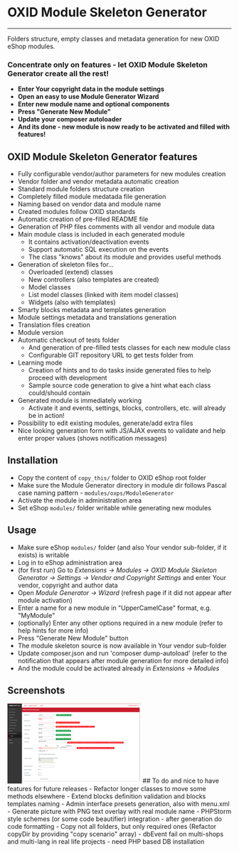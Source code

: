 # OXID Module Skeleton Generator

----

Folders structure, empty classes and metadata generation for new OXID eShop modules.

### Concentrate only on features - let OXID Module Skeleton Generator create all the rest!
 * **Enter Your copyright data in the module settings**
 * **Open an easy to use Module Generator Wizard**
 * **Enter new module name and optional components**
 * **Press "Generate New Module"** 
 * **Update your composer autoloader** 
 * **And its done - new module is now ready to be activated and filled with features!**

## OXID Module Skeleton Generator features
 - Fully configurable vendor/author parameters for new modules creation
 - Vendor folder and vendor metadata automatic creation
 - Standard module folders structure creation
 - Completely filled module medatada file generation
 - Naming based on vendor data and module name
 - Created modules follow OXID standards
 - Automatic creation of pre-filled README file
 - Generation of PHP files comments with all vendor and module data
 - Main module class is included in each generated module
    - It contains activation/deactivation events
    - Support automatic SQL execution on the events
    - The class "knows" about its module and provides useful methods
 - Generation of skeleton files for...
    - Overloaded (extend) classes
    - New controllers (also templates are created)
    - Model classes
    - List model classes (linked with item model classes)
    - Widgets (also with templates)
 - Smarty blocks metadata and templates generation
 - Module settings metadata and translations generation
 - Translation files creation 
 - Module version
 - Automatic checkout of tests folder
    - And generation of pre-filled tests classes for each new module class
    - Configurable GIT repository URL to get tests folder from
 - Learning mode
    - Creation of hints and to do tasks inside generated files to help proceed with development
    - Sample source code generation to give a hint what each class could/should contain
 - Generated module is immediately working
    - Activate it and events, settings, blocks, controllers, etc. will already be in action!
 - Possibility to edit existing modules, generate/add extra files
 - Nice looking generation form with JS/AJAX events to validate and help enter proper values (shows notification messages)
 
## Installation
 - Copy the content of `copy_this/` folder to OXID eShop root folder
 - Make sure the Module Generator directory in module dir follows Pascal case naming pattern - `modules/oxps/ModuleGenerator`
 - Activate the module in administration area
 - Set eShop `modules/` folder writable while generating new modules

## Usage
 - Make sure eShop `modules/` folder (and also Your vendor sub-folder, if it exists) is writable
 - Log in to eShop administration area
 - (for first run) Go to _Extensions -> Modules -> OXID Module Skeleton Generator -> Settings -> Vendor and Copyright Settings_ and enter Your vendor, copyright and author data
 - Open _Module Generator -> Wizard_ (refresh page if it did not appear after module activation)
 - Enter a name for a new module in "UpperCamelCase" format, e.g. "MyModule"
 - (optionally) Enter any other options required in a new module (refer to help hints for more info)
 - Press "Generate New Module" button
 - The module skeleton source is now available in Your vendor sub-folder
 - Update composer.json and run 'composer dump-autoload' (refer to the notification that appears after module generation for more detailed info)
 - And the module could be activated already in _Extensions -> Modules_
## Screenshots
 <img src="out/pictures/module_generator.png" width="300">
## To do and nice to have features for future releases
 - Refactor longer classes to move some methods elsewhere
 - Extend blocks definition validation and blocks templates naming
 - Admin interface presets generation, also with menu.xml
 - Generate picture with PNG text overlay with real module name
 - PHPStorm style schemes (or some code beautifier) integration - after generation do code formatting
 - Copy not all folders, but only required ones (Refactor copyDir by providing "copy scenario" array)
 - dbEvent fail on multi-shops and multi-lang in real life projects - need PHP based DB installation

